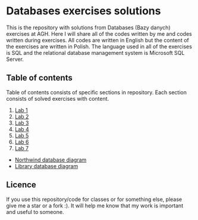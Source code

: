# Databases exercises solutions
This is the repository with solutions from Databases (Bazy danych) exercises at AGH. Here I will share all of the codes written by me and codes written during exercises. All codes are written in English but the content of the exercises are written in Polish. The language used in all of the exercises is SQL and the relational database management system is Microsoft SQL Server.
## Table of contents
Table of contents consists of specific sections in repository. Each section consists of solved exercises with content.
1. [Lab 1](https://github.com/Szymon-Budziak/Databases_exercises_solutions/tree/main/Lab_1)
2. [Lab 2](https://github.com/Szymon-Budziak/Databases_exercises_solutions/tree/main/Lab_2)
3. [Lab 3](https://github.com/Szymon-Budziak/Databases_exercises_solutions/tree/main/Lab_3)
4. [Lab 4](https://github.com/Szymon-Budziak/Databases_exercises_solutions/tree/main/Lab_4)
5. [Lab 5](https://github.com/Szymon-Budziak/Databases_exercises_solutions/tree/main/Lab_5)
6. [Lab 6](https://github.com/Szymon-Budziak/Databases_exercises_solutions/tree/main/Lab_6)
7. [Lab 7](https://github.com/Szymon-Budziak/Databases_exercises_solutions/tree/main/Lab_7)
- [Northwind database diagram](https://github.com/Szymon-Budziak/Databases_exercises_solutions/blob/main/Northwind_diagram.pdf)
- [Library database diagram](https://github.com/Szymon-Budziak/Databases_exercises_solutions/blob/main/Library_diagram.pdf)
## Licence
If you use this repository/code for classes or for something else, please give me a star or a fork :). It will help me know that my work is important and useful to someone.
